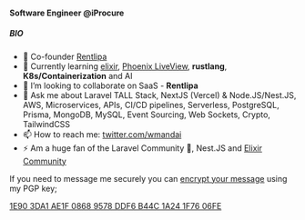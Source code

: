 #### Software Engineer @iProcure

##### BIO

- 🔭 Co-founder [Rentlipa](https://app.rentlipa.com)
- 🌱 Currently learning [elixir](https://elixir-lang.org), [Phoenix LiveView](https://www.phoenixframework.org), **rustlang**, **K8s/Containerization** and AI
- 👯 I’m looking to collaborate on SaaS - **Rentlipa**
- 💬 Ask me about Laravel TALL Stack, NextJS (Vercel) & Node.JS/Nest.JS, AWS, Microservices, APIs, CI/CD pipelines, Serverless, PostgreSQL, Prisma, MongoDB, MySQL, Event Sourcing, Web Sockets, Crypto, TailwindCSS
- 📫 How to reach me: [twitter.com/wmandai](https://twitter.com/wmandai)
- ⚡ Am a huge fan of the Laravel Community 🚀, Nest.JS and [Elixir Community](https://elixirforum.com/c/phoenix-forum/20)

If you need to message me securely you can [encrypt your message](https://www.gnupg.org/gph/en/manual/x110.html) using my PGP key;  

[1E90 3DA1 AE1F 0868 9578 DDF6 B44C 1A24 1F76 06FE](https://keybase.io/wmandai/pgp_keys.asc?fingerprint=1e903da1ae1f08689578ddf6b44c1a241f7606fe)

